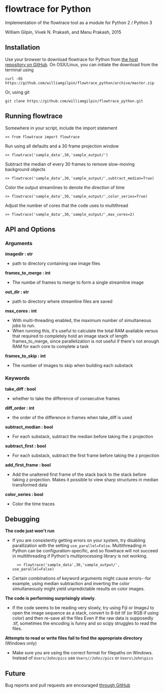 # flowtrace for Python

Implementation of the flowtrace tool as a module for Python 2 / Python 3

William Gilpin, Vivek N. Prakash, and Manu Prakash, 2015

## Installation

Use your browser to download flowtrace for Python from [the host repository on GitHub](https://github.com/williamgilpin/flowtrace_python). On OSX/Linux, you can initiate the download from the terminal using

	curl -OS https://github.com/williamgilpin/flowtrace_python/archive/master.zip

Or, using git

	git clone https://github.com/williamgilpin/flowtrace_python.git

## Running flowtrace

Somewhere in your script, include the import statement

	>> from flowtrace import flowtrace

Run using all defaults and a 30 frame projection window

	>> flowtrace('sample_data',30,'sample_output/')

Subtract the median of every 30 frames to remove slow-moving background objects

	>> flowtrace('sample_data',30,'sample_output/',subtract_median=True)

Color the output streamlines to denote the direction of time

	>> flowtrace('sample_data',30,'sample_output/',color_series=True)

Adjust the number of cores that the code uses to multithread

	>> flowtrace('sample_data',30,'sample_output/',max_cores=2)



## API and Options

### Arguments

**imagedir : str**
+ path to directory containing raw image files
        
**frames_to_merge : int**
+ The numbe of frames to merge to form a single streamline image
    
**out_dir : str**
+ path to directory where streamline files are saved
        
**max_cores : int**
+ With multi-threading enabled, the maximum number of simultaneous jobs to run. 
+ When running this, it's useful to calculate the total RAM available versus that required to completely hold an image stack of length frames_to_merge, since parallelization is not useful if there's not enough RAM for each core to complete a task

**frames_to_skip : int**
+ The number of images to skip when building each substack

### Keywords

**take_diff : bool**
+ whether to take the difference of consecutive frames
    
**diff_order : int**
+ the order of the difference in frames when take_diff is used

**subtract_median : bool**
+ For each substack, subtract the median before taking the z projection

**subtract_first : bool**
+ For each substack, subtract the first frame before taking the z projection

**add_first_frame : bool**
+ Add the unaltered first frame of the stack back to the stack before taking z projection. Makes it possible to view sharp structures in median transformed data

**color_series : bool**
+ Color the time traces


## Debugging

**The code just won't run**
+ If you are consistently getting errors on your system, try disabling parallization with the setting `use_parallel=False`. Multithreading in Python can be configuration-specific, and so flowtrace will not succeed in multithreading if Python's multiprocessing library is not working.

		>> flowtrace('sample_data',30,'sample_output/', use_parallel=False)

+ Certain combinations of keyword arguments might cause errors--for example, using median subtraction and inverting the color simultaneously might yield unpredictable results on color images.

**The code is performing surprisingly slowly**. 
+ If the code seems to be reading very slowly, try using Fiji or ImageJ to open the image sequence as a stack, convert to 8-bit tif (or RGB if using color) and then re-save all the files Even if the raw data is supposedly .tif, sometimes the encoding is funny and so scipy struggles to read the files.

**Attempts to read or write files fail to find the appropriate directory** (Windows only)
+ Make sure you are using the correct format for filepaths on Windows. Instead of `Users/John/pics` use `Users//John//pics` or `Users\John\pics`


## Future

Bug reports and pull requests are encouraged [through GitHub](https://github.com/williamgilpin/flowtrace_python)


<script>
  (function(i,s,o,g,r,a,m){i['GoogleAnalyticsObject']=r;i[r]=i[r]||function(){
  (i[r].q=i[r].q||[]).push(arguments)},i[r].l=1*new Date();a=s.createElement(o),
  m=s.getElementsByTagName(o)[0];a.async=1;a.src=g;m.parentNode.insertBefore(a,m)
  })(window,document,'script','//www.google-analytics.com/analytics.js','ga');

  ga('create', 'UA-52823035-4', 'auto');
  ga('send', 'pageview');

</script>
